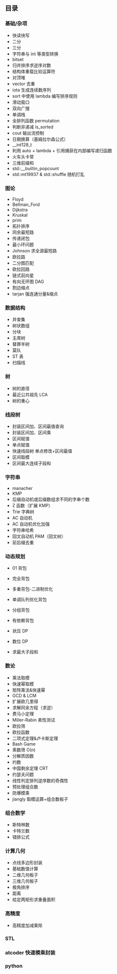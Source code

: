 ## 目录

### 基础/杂项

- 快读快写
- 二分
- 三分
- 字符串与 int 等类型转换
- bitset
- 归并排序求逆序对数
- 结构体重载比较运算符
- 对顶堆
- vector 去重
- iota 生成连续数序列
- sort 中使用 lambda 编写排序规则
- 滑动窗口
- 双向广搜
- 单调栈
- 全排列函数 permutation
- 判断非递减 is_sorted
- cout 输出流控制
- 日期换算（基姆拉尔森公式）
- \_\_int128_t​
- 利用 auto + lambda + 引用捕获在内部编写递归函数
- 火车头卡常
- 三维前缀和
- std::__builtin_popcount
- std::mt19937 & std::shuffle 随机打乱

### 图论

- Floyd
- Bellman_Ford
- Dijkstra
- Kruskal
- prim
- 拓扑排序
- 同余最短路
- 传递闭包
- 最小环问题
- Johnson 求全源最短路
- 欧拉路
- 二分图匹配
- 欧拉回路
- 链式前向星
- 有向无环图 DAG
- 割边缩点
- tarjan 强连通分量&缩点

### 数据结构

- 并查集
- 树状数组
- 分块
- 主席树
- 替罪羊树
- 莫队
- ST 表
- 扫描线

### 树

- 树的直径
- 最近公共祖先 LCA
- 树的重心

### 线段树

- 封装区间加、区间最值查询
- 封装区间加、区间乘
- 区间赋值
- 单点赋值
- 快速线段树 单点修改+区间最值
- 区间取模
- 区间最大连续子段和

### 字符串

- manacher
- KMP
- 后缀自动机或后缀数组求不同的字串个数
- Z 函数（扩展 KMP）
- Trie 字典树
- AC 自动机
- AC 自动机优化加强
- 字符串哈希
- 回文自动机 PAM（回文树）
- 前后缀去重

### 动态规划

- 01 背包

- 完全背包

- 多重背包-二进制优化

- 单调队列优化背包

- 分组背包

- 有依赖背包

- 状压 DP

- 数位 DP

- 求最大子段和

### 数论

- 乘法取模
- 快速幂取模
- 矩阵乘法&快速幂
- GCD & LCM
- 扩展欧几里得
- 求解同余方程（求逆）
- 费马小定理
- Miller-Rabin 素性测试
- 欧拉筛
- 欧拉函数
- 二项式定理&卢卡斯定理
- Bash Game
- 素数筛 O(n)
- 分解质因数
- 约数
- 中国剩余定理 CRT
- 约瑟夫问题
- 线性判定排列逆序数的奇偶性
- 预处理组合数
- 防爆模乘
- jiangly 取模运算+组合数板子

### 组合数学

- 斯特林数
- 卡特兰数
- 错排公式

### 计算几何

- 点线多边形封装
- 基础数值计算
- 二维几何板子
- 三维几何板子
- 极角排序
- 距离
- 给定两矩形求重叠面积

### 高精度

- 高精度加减乘除

### STL

### atcoder 快速模乘封装

### python
